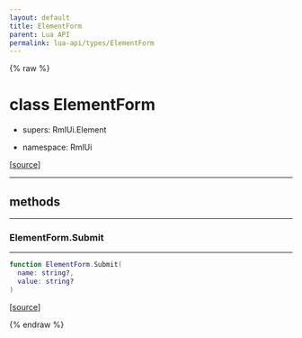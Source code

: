 ```yaml
---
layout: default
title: ElementForm
parent: Lua API
permalink: lua-api/types/ElementForm
---
```


{% raw %}

# class ElementForm


- supers: RmlUi.Element


- namespace: RmlUi



[<a href="https://github.com/beyond-all-reason/RecoilEngine/blob/b4d0041e4c68c34dace9abf492f9193d28ef5d7e/rts/Rml/SolLua/bind/ElementForm.cpp#L139-L141" target="_blank">source</a>]







---

## methods
---

### ElementForm.Submit
---
```lua
function ElementForm.Submit(
  name: string?,
  value: string?
)
```





[<a href="https://github.com/beyond-all-reason/RecoilEngine/blob/b4d0041e4c68c34dace9abf492f9193d28ef5d7e/rts/Rml/SolLua/bind/ElementForm.cpp#L144-L148" target="_blank">source</a>]












{% endraw %}